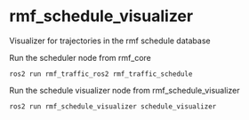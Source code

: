 # rmf_schedule_visualizer
Visualizer for trajectories in the rmf schedule database

Run the scheduler node from rmf_core

`ros2 run rmf_traffic_ros2 rmf_traffic_schedule`

Run the schedule visualizer node from rmf_schedule_visualizer

`ros2 run rmf_schedule_visualizer schedule_visualizer`
